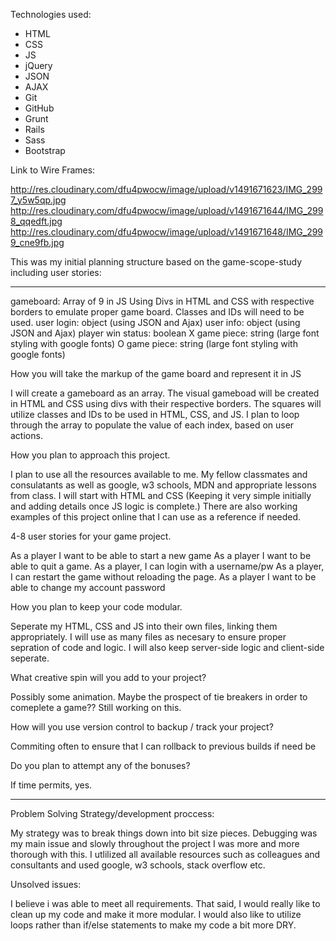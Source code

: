 Technologies used:

* HTML
* CSS
* JS
* jQuery
* JSON
* AJAX
* Git
* GitHub
* Grunt
* Rails
* Sass
* Bootstrap


Link to Wire Frames:

<http://res.cloudinary.com/dfu4pwocw/image/upload/v1491671623/IMG_2997_y5w5qp.jpg> <http://res.cloudinary.com/dfu4pwocw/image/upload/v1491671644/IMG_2998_qqedft.jpg> <http://res.cloudinary.com/dfu4pwocw/image/upload/v1491671648/IMG_2999_cne9fb.jpg>

This was my initial planning structure based on the game-scope-study including user stories:

******************************************************************************************

gameboard: Array of 9 in JS Using Divs in HTML and CSS with respective borders to emulate proper game board. Classes and IDs will need to be used. user login: object (using JSON and Ajax) user info: object (using JSON and Ajax) player win status: boolean X game piece: string (large font styling with google fonts) O game piece: string (large font styling with google fonts)

How you will take the markup of the game board and represent it in JS

I will create a gameboard as an array. The visual gameboad will be created in HTML and CSS using divs with their respective borders. The squares will utilize classes and IDs to be used in HTML, CSS, and JS. I plan to loop through the array to populate the value of each index, based on user actions.

How you plan to approach this project.

I plan to use all the resources available to me. My fellow classmates and consulatants as well as google, w3 schools, MDN and appropriate lessons from class. I will start with HTML and CSS (Keeping it very simple initially and adding details once JS logic is complete.) There are also working examples of this project online that I can use as a reference if needed.

4-8 user stories for your game project.

As a player I want to be able to start a new game As a player I want to be able to quit a game. As a player, I can login with a username/pw As a player, I can restart the game without reloading the page. As a player I want to be able to change my account password

How you plan to keep your code modular.

Seperate my HTML, CSS and JS into their own files, linking them appropriately. I will use as many files as necesary to ensure proper sepration of code and logic. I will also keep server-side logic and client-side seperate.

What creative spin will you add to your project?

Possibly some animation. Maybe the prospect of tie breakers in order to comeplete a game?? Still working on this.

How will you use version control to backup / track your project?

Commiting often to ensure that I can rollback to previous builds if need be

Do you plan to attempt any of the bonuses?

If time permits, yes.

******************************************************************************************


Problem Solving Strategy/development proccess:

My strategy was to break things down into bit size pieces. Debugging was my main issue and slowly throughout the project I was more and more thorough with this. I utlilized all available resources such as colleagues and consultants and used google, w3 schools, stack overflow etc.

Unsolved issues:

I believe i was able to meet all requirements. That said, I would really like to clean up my code and make it more modular. I would also like to utilize loops rather than if/else statements to make my code a bit more DRY.
